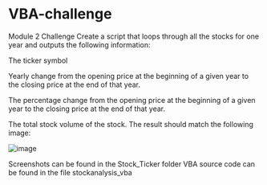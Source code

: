 # VBA-challenge
Module 2 Challenge
Create a script that loops through all the stocks for one year and outputs the following information:

The ticker symbol

Yearly change from the opening price at the beginning of a given year to the closing price at the end of that year.

The percentage change from the opening price at the beginning of a given year to the closing price at the end of that year.

The total stock volume of the stock. The result should match the following image:

![image](https://github.com/ChantalThom/VBA-challenge/assets/148919702/f4dbc58a-6ba7-448b-9ab2-0269bf0838a8)

Screenshots can be found in the Stock_Ticker folder
VBA source code can be found in the file stockanalysis_vba
